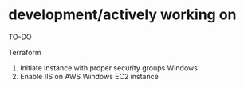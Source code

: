 # development/actively working on
TO-DO

Terraform
1. Initiate instance with proper security groups
Windows
1. Enable IIS on AWS Windows EC2 instance
